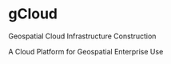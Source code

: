 gCloud
======

Geospatial Cloud Infrastructure Construction

A Cloud Platform for Geospatial Enterprise Use
